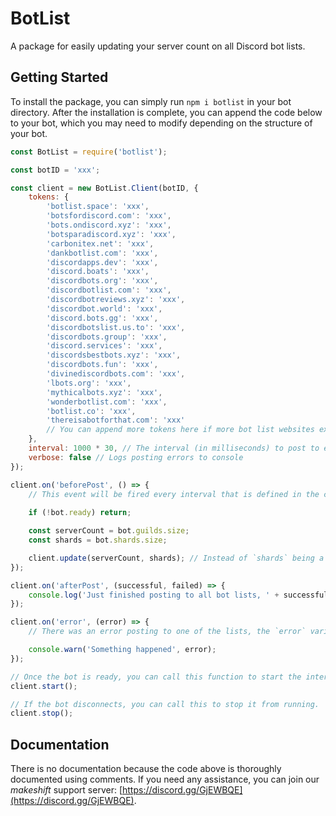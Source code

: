 # BotList
A package for easily updating your server count on all Discord bot lists.

## Getting Started
To install the package, you can simply run `npm i botlist` in your bot directory. After the installation is complete, you can append the code below to your bot, which you may need to modify depending on the structure of your bot.

```js
const BotList = require('botlist');

const botID = 'xxx';

const client = new BotList.Client(botID, {
    tokens: {
        'botlist.space': 'xxx',
        'botsfordiscord.com': 'xxx',
        'bots.ondiscord.xyz': 'xxx',
        'botsparadiscord.xyz': 'xxx',
        'carbonitex.net': 'xxx',
        'dankbotlist.com': 'xxx',
        'discordapps.dev': 'xxx',
        'discord.boats': 'xxx',
        'discordbots.org': 'xxx',
        'discordbotlist.com': 'xxx',
        'discordbotreviews.xyz': 'xxx',
        'discordbot.world': 'xxx',
        'discord.bots.gg': 'xxx',
        'discordbotslist.us.to': 'xxx',
        'discordbots.group': 'xxx',
        'discord.services': 'xxx',
        'discordsbestbots.xyz': 'xxx',
        'discordbots.fun': 'xxx',
        'divinediscordbots.com': 'xxx',
        'lbots.org': 'xxx',
        'mythicalbots.xyz': 'xxx',
        'wonderbotlist.com': 'xxx',
        'botlist.co': 'xxx',
        'thereisabotforthat.com': 'xxx'
        // You can append more tokens here if more bot list websites exist on BotBlock
    },
    interval: 1000 * 30, // The interval (in milliseconds) to post to every list
    verbose: false // Logs posting errors to console
});

client.on('beforePost', () => {
    // This event will be fired every interval that is defined in the client constructor. If the client isn't ready yet, you can simply return before calling Client#update(). This will send the previous server/shard count instead.
    
    if (!bot.ready) return;

    const serverCount = bot.guilds.size;
    const shards = bot.shards.size;

    client.update(serverCount, shards); // Instead of `shards` being a number, you can use the following format to post from an individual shard instead (count means server count from this shard): { id: 0, count: 25 }
});

client.on('afterPost', (successful, failed) => {
    console.log('Just finished posting to all bot lists, ' + successful + ' were successful, ' + failed + ' failed to post');
});

client.on('error', (error) => {
    // There was an error posting to one of the lists, the `error` variable will provide details from the node-fetch package about the error.

    console.warn('Something happened', error);
});

// Once the bot is ready, you can call this function to start the interval loop.
client.start();

// If the bot disconnects, you can call this to stop it from running.
client.stop();
```

## Documentation
There is no documentation because the code above is thoroughly documented using comments. If you need any assistance, you can join our *makeshift* support server: [https://discord.gg/GjEWBQE](https://discord.gg/GjEWBQE).